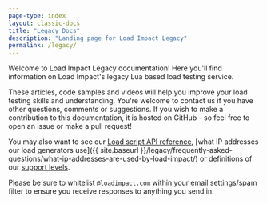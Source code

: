 ```yaml
---
page-type: index
layout: classic-docs
title: "Legacy Docs"
description: "Landing page for Load Impact Legacy"
permalink: /legacy/
---
```

Welcome to Load Impact Legacy documentation! Here you'll find information on Load Impact's legacy Lua based load testing service.

These articles, code samples and videos will help you improve your load testing skills and understanding. You're welcome to contact us if you have other questions, comments or suggestions. If you wish to make a contribution to this documentation, it is hosted on GitHub - so feel free to open an issue or make a pull request!

You may also want to see our [Load script API reference](https://loadimpact.com/load-script-api/), [what IP addresses our load generators use]({{ site.baseurl }}/legacy/frequently-asked-questions/what-ip-addresses-are-used-by-load-impact/) or definitions of our [support levels](https://loadimpact.com/premium-support/).

Please be sure to whitelist `@loadimpact.com` within your email settings/spam filter to ensure you receive responses to anything you send in.
